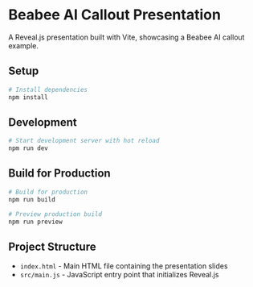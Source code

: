 # Beabee AI Callout Presentation

A Reveal.js presentation built with Vite, showcasing a Beabee AI callout example.

## Setup

```bash
# Install dependencies
npm install
```

## Development

```bash
# Start development server with hot reload
npm run dev
```

## Build for Production

```bash
# Build for production
npm run build

# Preview production build
npm run preview
```

## Project Structure

- `index.html` - Main HTML file containing the presentation slides
- `src/main.js` - JavaScript entry point that initializes Reveal.js